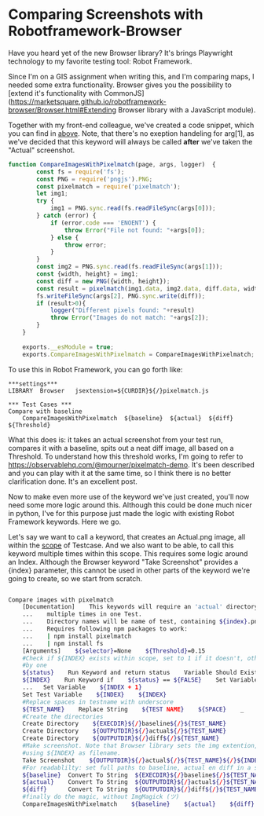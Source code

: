 # Comparing Screenshots with Robotframework-Browser

Have you heard yet of the new Browser library? It's brings Playwright technology to my favorite testing tool: Robot Framework.

Since I'm on a GIS assignment when writing this, and I'm comparing maps, I needed some extra functionality. Browser gives you the possibility to [extend it's functionality with CommonJS](https://marketsquare.github.io/robotframework-browser/Browser.html#Extending Browser library with a JavaScript module).

Together with my front-end colleague,  we've created a code snippet, which you can find in [above](https://github.com/MarketSquare/robotframework-browser-extensions/blob/main/Compare_Images/pixelmatch.js). Note, that there's no exeption handeling for arg[1], as we've decided that this keyword will always be called **after** we've taken the "Actual" screenshot.

```js
function CompareImagesWithPixelmatch(page, args, logger)  {
		const fs = require('fs');
		const PNG = require('pngjs').PNG;
		const pixelmatch = require('pixelmatch');
		let img1;
		try {
			img1 = PNG.sync.read(fs.readFileSync(args[0]));
		} catch (error) {
			if (error.code === 'ENOENT') {
				throw Error("File not found: "+args[0]);
			} else {
				throw error;
			}  
		}
		const img2 = PNG.sync.read(fs.readFileSync(args[1]));
		const {width, height} = img1;
		const diff = new PNG({width, height});
		const result = pixelmatch(img1.data, img2.data, diff.data, width, height, {threshold: args[3]});
		fs.writeFileSync(args[2], PNG.sync.write(diff));
		if (result>0){
			logger("Different pixels found: "+result)
			throw Error("Images do not match: "+args[2]);
		}
	}
	
	exports.__esModule = true;
	exports.CompareImagesWithPixelmatch = CompareImagesWithPixelmatch;
```

To use this in Robot Framework, you can go forth like:

```
***settings***
LIBRARY  Browser   jsextension=${CURDIR}${/}pixelmatch.js

*** Test Cases ***
Compare with baseline
    CompareImagesWithPixelmatch  ${baseline}  ${actual}  ${diff}  ${Threshold}
```

What this does is: it takes an actual screenshot from your test run, compares it with a baseline, spits out a neat diff image, all based on a Threshold. To understand how this threshold works, I'm going to refer to https://observablehq.com/@mourner/pixelmatch-demo. It's been described and you can play with it at the same time, so I think there is no better clarification done. It's an excellent post.

Now to make even more use of the keyword we've just created, you'll now need some more logic around this. Although this could be done much nicer in python, I've for this purpose just made the logic with existing Robot Framework keywords. Here we go.

Let's say we want to call a keyword, that creates an Actual.png image, all within the [scope](http://robotframework.org/robotframework/latest/RobotFrameworkUserGuide.html#variable-scopes) of Testcase. And we also want to be able, to call this keyword multiple times within this scope. This requires some logic around an Index. Although the Browser keyword "Take Screenshot" provides a {index} parameter, this cannot be used in other parts of the keyword we're going to create, so we start from scratch. 

```sh

Compare images with pixelmatch
    [Documentation]    This keywords will require an 'actual' directory. Can be called 
    ...    multiple times in one Test.
    ...    Directory names will be name of test, containing ${index}.png. 
    ...    Requires following npm packages to work:
    ...    | npm install pixelmatch
    ...    | npm install fs
    [Arguments]    ${selector}=None    ${Threshold}=0.15
    #Check if ${INDEX} exists within scope, set to 1 if it doesn't, otherwise increase
    #by one
    ${status}    Run Keyword and return status    Variable Should Exist    ${INDEX}
    ${INDEX}    Run Keyword if    ${status} == ${FALSE}    Set Variable    ${1}    ELSE   
    ...   Set Variable    ${INDEX + 1}
    Set Test Variable    ${INDEX}    ${INDEX}
    #Replace spaces in testname with underscore
    ${TEST_NAME}    Replace String    ${TEST NAME}    ${SPACE}    _
    #Create the directories
    Create Directory    ${EXECDIR}${/}baseline${/}${TEST_NAME}
    Create Directory    ${OUTPUTDIR}${/}actual${/}${TEST_NAME}
    Create Directory    ${OUTPUTDIR}${/}diff${/}${TEST_NAME}
    #Make screenshot. Note that Browser library sets the img extention, so we're only
    #using ${INDEX} as filename.
    Take Screenshot    ${OUTPUTDIR}${/}actual${/}${TEST_NAME}${/}${INDEX}    ${selector}
    #For readablilty: set full paths to baseline, actual en diff in a scalar variable
    ${baseline}  Convert To String  ${EXECDIR}${/}baseline${/}${TEST_NAME}${/}${INDEX}.png
    ${actual}    Convert To String  ${OUTPUTDIR}${/}actual${/}${TEST_NAME}${/}${INDEX}.png
    ${diff}      Convert To String  ${OUTPUTDIR}${/}diff${/}${TEST_NAME}${/}${INDEX}.png
    #finally do the magic, without ImgMagick (ツ)
    CompareImagesWithPixelmatch    ${baseline}    ${actual}    ${diff}    ${Threshold}

```

